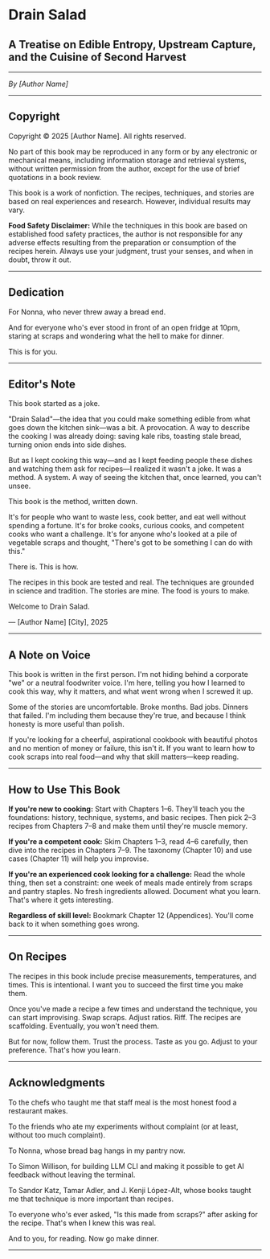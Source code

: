 # Drain Salad

## A Treatise on Edible Entropy, Upstream Capture, and the Cuisine of Second Harvest

---

*By [Author Name]*

---

## Copyright

Copyright © 2025 [Author Name]. All rights reserved.

No part of this book may be reproduced in any form or by any electronic or mechanical means, including information storage and retrieval systems, without written permission from the author, except for the use of brief quotations in a book review.

This book is a work of nonfiction. The recipes, techniques, and stories are based on real experiences and research. However, individual results may vary.

**Food Safety Disclaimer:** While the techniques in this book are based on established food safety practices, the author is not responsible for any adverse effects resulting from the preparation or consumption of the recipes herein. Always use your judgment, trust your senses, and when in doubt, throw it out.

---

## Dedication

For Nonna, who never threw away a bread end.

And for everyone who's ever stood in front of an open fridge at 10pm, staring at scraps and wondering what the hell to make for dinner.

This is for you.

---

## Editor's Note

This book started as a joke.

"Drain Salad"—the idea that you could make something edible from what goes down the kitchen sink—was a bit. A provocation. A way to describe the cooking I was already doing: saving kale ribs, toasting stale bread, turning onion ends into side dishes.

But as I kept cooking this way—and as I kept feeding people these dishes and watching them ask for recipes—I realized it wasn't a joke. It was a method. A system. A way of seeing the kitchen that, once learned, you can't unsee.

This book is the method, written down.

It's for people who want to waste less, cook better, and eat well without spending a fortune. It's for broke cooks, curious cooks, and competent cooks who want a challenge. It's for anyone who's looked at a pile of vegetable scraps and thought, "There's got to be something I can do with this."

There is. This is how.

The recipes in this book are tested and real. The techniques are grounded in science and tradition. The stories are mine. The food is yours to make.

Welcome to Drain Salad.

— [Author Name]
[City], 2025

---

## A Note on Voice

This book is written in the first person. I'm not hiding behind a corporate "we" or a neutral foodwriter voice. I'm here, telling you how I learned to cook this way, why it matters, and what went wrong when I screwed it up.

Some of the stories are uncomfortable. Broke months. Bad jobs. Dinners that failed. I'm including them because they're true, and because I think honesty is more useful than polish.

If you're looking for a cheerful, aspirational cookbook with beautiful photos and no mention of money or failure, this isn't it. If you want to learn how to cook scraps into real food—and why that skill matters—keep reading.

---

## How to Use This Book

**If you're new to cooking:** Start with Chapters 1–6. They'll teach you the foundations: history, technique, systems, and basic recipes. Then pick 2–3 recipes from Chapters 7–8 and make them until they're muscle memory.

**If you're a competent cook:** Skim Chapters 1–3, read 4–6 carefully, then dive into the recipes in Chapters 7–9. The taxonomy (Chapter 10) and use cases (Chapter 11) will help you improvise.

**If you're an experienced cook looking for a challenge:** Read the whole thing, then set a constraint: one week of meals made entirely from scraps and pantry staples. No fresh ingredients allowed. Document what you learn. That's where it gets interesting.

**Regardless of skill level:** Bookmark Chapter 12 (Appendices). You'll come back to it when something goes wrong.

---

## On Recipes

The recipes in this book include precise measurements, temperatures, and times. This is intentional. I want you to succeed the first time you make them.

Once you've made a recipe a few times and understand the technique, you can start improvising. Swap scraps. Adjust ratios. Riff. The recipes are scaffolding. Eventually, you won't need them.

But for now, follow them. Trust the process. Taste as you go. Adjust to your preference. That's how you learn.

---

## Acknowledgments

To the chefs who taught me that staff meal is the most honest food a restaurant makes.

To the friends who ate my experiments without complaint (or at least, without too much complaint).

To Nonna, whose bread bag hangs in my pantry now.

To Simon Willison, for building LLM CLI and making it possible to get AI feedback without leaving the terminal.

To Sandor Katz, Tamar Adler, and J. Kenji López-Alt, whose books taught me that technique is more important than recipes.

To everyone who's ever asked, "Is this made from scraps?" after asking for the recipe. That's when I knew this was real.

And to you, for reading. Now go make dinner.

---
